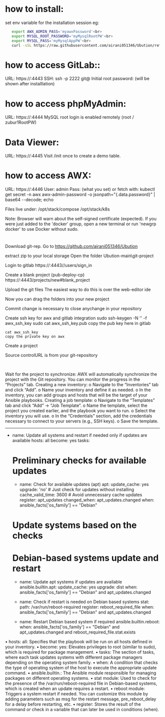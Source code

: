 # how to install:
set env variable for the installation session
eg:
```bash
   export AWX_ADMIN_PASS='myawxPassword'<br>
   export MYSQL_ROOT_PASSWORD='myMysqlRootPW'<br>
   export MYSQL_PASS='myMysqlAppPW'<br>
   curl -sSL https://raw.githubusercontent.com/airani051346/Ubution/refs/heads/main/install.sh | bash
```

# how to access GitLab::<br>
  URL:  https://<server-ip>:4443
  SSH:  ssh -p 2222 git@<server-ip>
  Initial root password: (will be shown after installlation)

# how to access phpMyAdmin:<br> 
  URL:  https://<server-ip>:4444
  MySQL root login is enabled remotely (root / zubur1RootPW)

# Data Viewer:
  URL:  https://<server-ip>:4445
  Visit /init once to create a demo table.

# how to access AWX:<br>
  URL:  https://<server-ip>:4446
  User: admin
  Pass: (what you set) or fetch with:
        kubectl get secret -n awx awx-admin-password -o jsonpath="{.data.password}" | base64 --decode; echo

Files live under:
  /opt/stack/compose
  /opt/stack/k8s

Note: Browser will warn about the self-signed certificate (expected).
If you were just added to the 'docker' group, open a new terminal or run 'newgrp docker' to use Docker without sudo.




# ###############################################################
Download git-rep.
Go to https://github.com/airani051346/Ubution

extract zip to your local storage
Open the folder Ubution-main\git-project


Login to gitlab
https://<server-ip>:4443//users/sign_in
 
Create a blank project (pub-deploy-cp)
https://<server-ip>:4443/projects/new#blank_project 

 
 
Upload the git files
The easiest way to do this is over the web-editor ide

 

Now you can drag the folders into your new project
 
Commit change is necessary to close anychange in your repository
    

Create ssh key for awx and gitlab integration
sudo ssh-keygen -N '' -f awx_ssh_key
sudo cat awx_ssh_key.pub
copy the pub key here in gitlab
	 
	
	cat awx_ssh_key
	copy the private key on awx
 

Create a project
 
	
Source controlURL is from your git-repository
 



 

Wait for the project to synchronize: AWX will automatically synchronize the project with the Git repository. You can monitor the progress in the “Projects” tab.
Creating a new inventory:
o	Navigate to the “Inventories” tab and click “Add”.
o	Name your inventory and define it as needed.
o	In the inventory, you can add groups and hosts that will be the target of your Ansible playbooks.
Creating a job template:
o	Navigate to the “Templates” tab and click “Add” → “Job Template”.
o	Name the template, select the project you created earlier, and the playbook you want to run.
o	Select the inventory you will use.
o	In the “Credentials” section, add the credentials necessary to connect to your servers (e.g., SSH keys).
o	Save the template.




---
- name: Update all systems and restart if needed only if updates are available
  hosts: all
  become: yes
  tasks:
    # Preliminary checks for available updates
    - name: Check for available updates (apt)
      apt:
        update_cache: yes
        upgrade: 'no' # Just check for updates without installing
        cache_valid_time: 3600 # Avoid unnecessary cache updates
      register: apt_updates
      changed_when: apt_updates.changed
      when: ansible_facts['os_family'] == "Debian"

    # Update systems based on the checks
    # Debian-based systems update and restart
    - name: Update apt systems if updates are available
      ansible.builtin.apt:
        update_cache: yes
        upgrade: dist
      when: ansible_facts['os_family'] == "Debian" and apt_updates.changed

    - name: Check if restart is needed on Debian based systems
      stat:
        path: /var/run/reboot-required
      register: reboot_required_file
      when: ansible_facts['os_family'] == "Debian" and apt_updates.changed

    - name: Restart Debian based system if required
      ansible.builtin.reboot:
      when: ansible_facts['os_family'] == "Debian" and apt_updates.changed and reboot_required_file.stat.exists





•	hosts: all: Specifies that the playbook will be run on all hosts defined in your inventory.
•	become: yes: Elevates privileges to root (similar to sudo), which is required for package management.
•	tasks: The section of tasks, where each task updates systems with different package managers depending on the operating system family.
•	when: A condition that checks the type of operating system of the host to execute the appropriate update command.
•	ansible.builtin.<module>: The Ansible module responsible for managing packages on different operating systems.
•	stat module: Used to check for the presence of the /var/run/reboot-required file in Debian-based systems, which is created when an update requires a restart.
•	reboot module: Triggers a system restart if needed. You can customize this module by adding parameters such as msg for the restart message, pre_reboot_delay for a delay before restarting, etc.
•	register: Stores the result of the command or check in a variable that can later be used in conditions (when).

